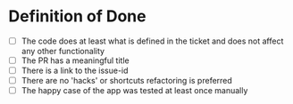 # Definition of Done

- [ ] The code does at least what is defined in the ticket and does not affect any other functionality
- [ ] The PR has a meaningful title
- [ ] There is a link to the issue-id
- [ ] There are no 'hacks' or shortcuts refactoring is preferred
- [ ] The happy case of the app was tested at least once manually
